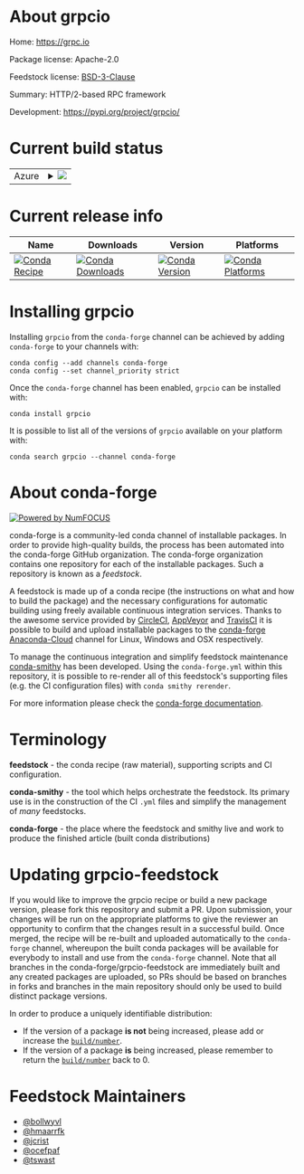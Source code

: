 About grpcio
============

Home: https://grpc.io

Package license: Apache-2.0

Feedstock license: [BSD-3-Clause](https://github.com/conda-forge/grpcio-feedstock/blob/main/LICENSE.txt)

Summary: HTTP/2-based RPC framework

Development: https://pypi.org/project/grpcio/

Current build status
====================


<table>
    
  <tr>
    <td>Azure</td>
    <td>
      <details>
        <summary>
          <a href="https://dev.azure.com/conda-forge/feedstock-builds/_build/latest?definitionId=2974&branchName=main">
            <img src="https://dev.azure.com/conda-forge/feedstock-builds/_apis/build/status/grpcio-feedstock?branchName=main">
          </a>
        </summary>
        <table>
          <thead><tr><th>Variant</th><th>Status</th></tr></thead>
          <tbody><tr>
              <td>linux_64_openssl1.1.1python3.10.____cpythonpython_implcpython</td>
              <td>
                <a href="https://dev.azure.com/conda-forge/feedstock-builds/_build/latest?definitionId=2974&branchName=main">
                  <img src="https://dev.azure.com/conda-forge/feedstock-builds/_apis/build/status/grpcio-feedstock?branchName=main&jobName=linux&configuration=linux_64_openssl1.1.1python3.10.____cpythonpython_implcpython" alt="variant">
                </a>
              </td>
            </tr><tr>
              <td>linux_64_openssl1.1.1python3.7.____cpythonpython_implcpython</td>
              <td>
                <a href="https://dev.azure.com/conda-forge/feedstock-builds/_build/latest?definitionId=2974&branchName=main">
                  <img src="https://dev.azure.com/conda-forge/feedstock-builds/_apis/build/status/grpcio-feedstock?branchName=main&jobName=linux&configuration=linux_64_openssl1.1.1python3.7.____cpythonpython_implcpython" alt="variant">
                </a>
              </td>
            </tr><tr>
              <td>linux_64_openssl1.1.1python3.8.____cpythonpython_implcpython</td>
              <td>
                <a href="https://dev.azure.com/conda-forge/feedstock-builds/_build/latest?definitionId=2974&branchName=main">
                  <img src="https://dev.azure.com/conda-forge/feedstock-builds/_apis/build/status/grpcio-feedstock?branchName=main&jobName=linux&configuration=linux_64_openssl1.1.1python3.8.____cpythonpython_implcpython" alt="variant">
                </a>
              </td>
            </tr><tr>
              <td>linux_64_openssl1.1.1python3.9.____cpythonpython_implcpython</td>
              <td>
                <a href="https://dev.azure.com/conda-forge/feedstock-builds/_build/latest?definitionId=2974&branchName=main">
                  <img src="https://dev.azure.com/conda-forge/feedstock-builds/_apis/build/status/grpcio-feedstock?branchName=main&jobName=linux&configuration=linux_64_openssl1.1.1python3.9.____cpythonpython_implcpython" alt="variant">
                </a>
              </td>
            </tr><tr>
              <td>linux_64_openssl3python3.10.____cpythonpython_implcpython</td>
              <td>
                <a href="https://dev.azure.com/conda-forge/feedstock-builds/_build/latest?definitionId=2974&branchName=main">
                  <img src="https://dev.azure.com/conda-forge/feedstock-builds/_apis/build/status/grpcio-feedstock?branchName=main&jobName=linux&configuration=linux_64_openssl3python3.10.____cpythonpython_implcpython" alt="variant">
                </a>
              </td>
            </tr><tr>
              <td>linux_64_openssl3python3.7.____cpythonpython_implcpython</td>
              <td>
                <a href="https://dev.azure.com/conda-forge/feedstock-builds/_build/latest?definitionId=2974&branchName=main">
                  <img src="https://dev.azure.com/conda-forge/feedstock-builds/_apis/build/status/grpcio-feedstock?branchName=main&jobName=linux&configuration=linux_64_openssl3python3.7.____cpythonpython_implcpython" alt="variant">
                </a>
              </td>
            </tr><tr>
              <td>linux_64_openssl3python3.8.____cpythonpython_implcpython</td>
              <td>
                <a href="https://dev.azure.com/conda-forge/feedstock-builds/_build/latest?definitionId=2974&branchName=main">
                  <img src="https://dev.azure.com/conda-forge/feedstock-builds/_apis/build/status/grpcio-feedstock?branchName=main&jobName=linux&configuration=linux_64_openssl3python3.8.____cpythonpython_implcpython" alt="variant">
                </a>
              </td>
            </tr><tr>
              <td>linux_64_openssl3python3.9.____cpythonpython_implcpython</td>
              <td>
                <a href="https://dev.azure.com/conda-forge/feedstock-builds/_build/latest?definitionId=2974&branchName=main">
                  <img src="https://dev.azure.com/conda-forge/feedstock-builds/_apis/build/status/grpcio-feedstock?branchName=main&jobName=linux&configuration=linux_64_openssl3python3.9.____cpythonpython_implcpython" alt="variant">
                </a>
              </td>
            </tr><tr>
              <td>linux_aarch64_openssl1.1.1python3.10.____cpythonpython_implcpython</td>
              <td>
                <a href="https://dev.azure.com/conda-forge/feedstock-builds/_build/latest?definitionId=2974&branchName=main">
                  <img src="https://dev.azure.com/conda-forge/feedstock-builds/_apis/build/status/grpcio-feedstock?branchName=main&jobName=linux&configuration=linux_aarch64_openssl1.1.1python3.10.____cpythonpython_implcpython" alt="variant">
                </a>
              </td>
            </tr><tr>
              <td>linux_aarch64_openssl1.1.1python3.7.____cpythonpython_implcpython</td>
              <td>
                <a href="https://dev.azure.com/conda-forge/feedstock-builds/_build/latest?definitionId=2974&branchName=main">
                  <img src="https://dev.azure.com/conda-forge/feedstock-builds/_apis/build/status/grpcio-feedstock?branchName=main&jobName=linux&configuration=linux_aarch64_openssl1.1.1python3.7.____cpythonpython_implcpython" alt="variant">
                </a>
              </td>
            </tr><tr>
              <td>linux_aarch64_openssl1.1.1python3.8.____cpythonpython_implcpython</td>
              <td>
                <a href="https://dev.azure.com/conda-forge/feedstock-builds/_build/latest?definitionId=2974&branchName=main">
                  <img src="https://dev.azure.com/conda-forge/feedstock-builds/_apis/build/status/grpcio-feedstock?branchName=main&jobName=linux&configuration=linux_aarch64_openssl1.1.1python3.8.____cpythonpython_implcpython" alt="variant">
                </a>
              </td>
            </tr><tr>
              <td>linux_aarch64_openssl1.1.1python3.9.____cpythonpython_implcpython</td>
              <td>
                <a href="https://dev.azure.com/conda-forge/feedstock-builds/_build/latest?definitionId=2974&branchName=main">
                  <img src="https://dev.azure.com/conda-forge/feedstock-builds/_apis/build/status/grpcio-feedstock?branchName=main&jobName=linux&configuration=linux_aarch64_openssl1.1.1python3.9.____cpythonpython_implcpython" alt="variant">
                </a>
              </td>
            </tr><tr>
              <td>linux_aarch64_openssl3python3.10.____cpythonpython_implcpython</td>
              <td>
                <a href="https://dev.azure.com/conda-forge/feedstock-builds/_build/latest?definitionId=2974&branchName=main">
                  <img src="https://dev.azure.com/conda-forge/feedstock-builds/_apis/build/status/grpcio-feedstock?branchName=main&jobName=linux&configuration=linux_aarch64_openssl3python3.10.____cpythonpython_implcpython" alt="variant">
                </a>
              </td>
            </tr><tr>
              <td>linux_aarch64_openssl3python3.7.____cpythonpython_implcpython</td>
              <td>
                <a href="https://dev.azure.com/conda-forge/feedstock-builds/_build/latest?definitionId=2974&branchName=main">
                  <img src="https://dev.azure.com/conda-forge/feedstock-builds/_apis/build/status/grpcio-feedstock?branchName=main&jobName=linux&configuration=linux_aarch64_openssl3python3.7.____cpythonpython_implcpython" alt="variant">
                </a>
              </td>
            </tr><tr>
              <td>linux_aarch64_openssl3python3.8.____cpythonpython_implcpython</td>
              <td>
                <a href="https://dev.azure.com/conda-forge/feedstock-builds/_build/latest?definitionId=2974&branchName=main">
                  <img src="https://dev.azure.com/conda-forge/feedstock-builds/_apis/build/status/grpcio-feedstock?branchName=main&jobName=linux&configuration=linux_aarch64_openssl3python3.8.____cpythonpython_implcpython" alt="variant">
                </a>
              </td>
            </tr><tr>
              <td>linux_aarch64_openssl3python3.9.____cpythonpython_implcpython</td>
              <td>
                <a href="https://dev.azure.com/conda-forge/feedstock-builds/_build/latest?definitionId=2974&branchName=main">
                  <img src="https://dev.azure.com/conda-forge/feedstock-builds/_apis/build/status/grpcio-feedstock?branchName=main&jobName=linux&configuration=linux_aarch64_openssl3python3.9.____cpythonpython_implcpython" alt="variant">
                </a>
              </td>
            </tr><tr>
              <td>linux_ppc64le_openssl1.1.1python3.10.____cpythonpython_implcpython</td>
              <td>
                <a href="https://dev.azure.com/conda-forge/feedstock-builds/_build/latest?definitionId=2974&branchName=main">
                  <img src="https://dev.azure.com/conda-forge/feedstock-builds/_apis/build/status/grpcio-feedstock?branchName=main&jobName=linux&configuration=linux_ppc64le_openssl1.1.1python3.10.____cpythonpython_implcpython" alt="variant">
                </a>
              </td>
            </tr><tr>
              <td>linux_ppc64le_openssl1.1.1python3.7.____cpythonpython_implcpython</td>
              <td>
                <a href="https://dev.azure.com/conda-forge/feedstock-builds/_build/latest?definitionId=2974&branchName=main">
                  <img src="https://dev.azure.com/conda-forge/feedstock-builds/_apis/build/status/grpcio-feedstock?branchName=main&jobName=linux&configuration=linux_ppc64le_openssl1.1.1python3.7.____cpythonpython_implcpython" alt="variant">
                </a>
              </td>
            </tr><tr>
              <td>linux_ppc64le_openssl1.1.1python3.8.____cpythonpython_implcpython</td>
              <td>
                <a href="https://dev.azure.com/conda-forge/feedstock-builds/_build/latest?definitionId=2974&branchName=main">
                  <img src="https://dev.azure.com/conda-forge/feedstock-builds/_apis/build/status/grpcio-feedstock?branchName=main&jobName=linux&configuration=linux_ppc64le_openssl1.1.1python3.8.____cpythonpython_implcpython" alt="variant">
                </a>
              </td>
            </tr><tr>
              <td>linux_ppc64le_openssl1.1.1python3.9.____cpythonpython_implcpython</td>
              <td>
                <a href="https://dev.azure.com/conda-forge/feedstock-builds/_build/latest?definitionId=2974&branchName=main">
                  <img src="https://dev.azure.com/conda-forge/feedstock-builds/_apis/build/status/grpcio-feedstock?branchName=main&jobName=linux&configuration=linux_ppc64le_openssl1.1.1python3.9.____cpythonpython_implcpython" alt="variant">
                </a>
              </td>
            </tr><tr>
              <td>linux_ppc64le_openssl3python3.10.____cpythonpython_implcpython</td>
              <td>
                <a href="https://dev.azure.com/conda-forge/feedstock-builds/_build/latest?definitionId=2974&branchName=main">
                  <img src="https://dev.azure.com/conda-forge/feedstock-builds/_apis/build/status/grpcio-feedstock?branchName=main&jobName=linux&configuration=linux_ppc64le_openssl3python3.10.____cpythonpython_implcpython" alt="variant">
                </a>
              </td>
            </tr><tr>
              <td>linux_ppc64le_openssl3python3.7.____cpythonpython_implcpython</td>
              <td>
                <a href="https://dev.azure.com/conda-forge/feedstock-builds/_build/latest?definitionId=2974&branchName=main">
                  <img src="https://dev.azure.com/conda-forge/feedstock-builds/_apis/build/status/grpcio-feedstock?branchName=main&jobName=linux&configuration=linux_ppc64le_openssl3python3.7.____cpythonpython_implcpython" alt="variant">
                </a>
              </td>
            </tr><tr>
              <td>linux_ppc64le_openssl3python3.8.____cpythonpython_implcpython</td>
              <td>
                <a href="https://dev.azure.com/conda-forge/feedstock-builds/_build/latest?definitionId=2974&branchName=main">
                  <img src="https://dev.azure.com/conda-forge/feedstock-builds/_apis/build/status/grpcio-feedstock?branchName=main&jobName=linux&configuration=linux_ppc64le_openssl3python3.8.____cpythonpython_implcpython" alt="variant">
                </a>
              </td>
            </tr><tr>
              <td>linux_ppc64le_openssl3python3.9.____cpythonpython_implcpython</td>
              <td>
                <a href="https://dev.azure.com/conda-forge/feedstock-builds/_build/latest?definitionId=2974&branchName=main">
                  <img src="https://dev.azure.com/conda-forge/feedstock-builds/_apis/build/status/grpcio-feedstock?branchName=main&jobName=linux&configuration=linux_ppc64le_openssl3python3.9.____cpythonpython_implcpython" alt="variant">
                </a>
              </td>
            </tr><tr>
              <td>osx_64_openssl1.1.1python3.10.____cpythonpython_implcpython</td>
              <td>
                <a href="https://dev.azure.com/conda-forge/feedstock-builds/_build/latest?definitionId=2974&branchName=main">
                  <img src="https://dev.azure.com/conda-forge/feedstock-builds/_apis/build/status/grpcio-feedstock?branchName=main&jobName=osx&configuration=osx_64_openssl1.1.1python3.10.____cpythonpython_implcpython" alt="variant">
                </a>
              </td>
            </tr><tr>
              <td>osx_64_openssl1.1.1python3.7.____cpythonpython_implcpython</td>
              <td>
                <a href="https://dev.azure.com/conda-forge/feedstock-builds/_build/latest?definitionId=2974&branchName=main">
                  <img src="https://dev.azure.com/conda-forge/feedstock-builds/_apis/build/status/grpcio-feedstock?branchName=main&jobName=osx&configuration=osx_64_openssl1.1.1python3.7.____cpythonpython_implcpython" alt="variant">
                </a>
              </td>
            </tr><tr>
              <td>osx_64_openssl1.1.1python3.8.____cpythonpython_implcpython</td>
              <td>
                <a href="https://dev.azure.com/conda-forge/feedstock-builds/_build/latest?definitionId=2974&branchName=main">
                  <img src="https://dev.azure.com/conda-forge/feedstock-builds/_apis/build/status/grpcio-feedstock?branchName=main&jobName=osx&configuration=osx_64_openssl1.1.1python3.8.____cpythonpython_implcpython" alt="variant">
                </a>
              </td>
            </tr><tr>
              <td>osx_64_openssl1.1.1python3.9.____cpythonpython_implcpython</td>
              <td>
                <a href="https://dev.azure.com/conda-forge/feedstock-builds/_build/latest?definitionId=2974&branchName=main">
                  <img src="https://dev.azure.com/conda-forge/feedstock-builds/_apis/build/status/grpcio-feedstock?branchName=main&jobName=osx&configuration=osx_64_openssl1.1.1python3.9.____cpythonpython_implcpython" alt="variant">
                </a>
              </td>
            </tr><tr>
              <td>osx_64_openssl3python3.10.____cpythonpython_implcpython</td>
              <td>
                <a href="https://dev.azure.com/conda-forge/feedstock-builds/_build/latest?definitionId=2974&branchName=main">
                  <img src="https://dev.azure.com/conda-forge/feedstock-builds/_apis/build/status/grpcio-feedstock?branchName=main&jobName=osx&configuration=osx_64_openssl3python3.10.____cpythonpython_implcpython" alt="variant">
                </a>
              </td>
            </tr><tr>
              <td>osx_64_openssl3python3.7.____cpythonpython_implcpython</td>
              <td>
                <a href="https://dev.azure.com/conda-forge/feedstock-builds/_build/latest?definitionId=2974&branchName=main">
                  <img src="https://dev.azure.com/conda-forge/feedstock-builds/_apis/build/status/grpcio-feedstock?branchName=main&jobName=osx&configuration=osx_64_openssl3python3.7.____cpythonpython_implcpython" alt="variant">
                </a>
              </td>
            </tr><tr>
              <td>osx_64_openssl3python3.8.____cpythonpython_implcpython</td>
              <td>
                <a href="https://dev.azure.com/conda-forge/feedstock-builds/_build/latest?definitionId=2974&branchName=main">
                  <img src="https://dev.azure.com/conda-forge/feedstock-builds/_apis/build/status/grpcio-feedstock?branchName=main&jobName=osx&configuration=osx_64_openssl3python3.8.____cpythonpython_implcpython" alt="variant">
                </a>
              </td>
            </tr><tr>
              <td>osx_64_openssl3python3.9.____cpythonpython_implcpython</td>
              <td>
                <a href="https://dev.azure.com/conda-forge/feedstock-builds/_build/latest?definitionId=2974&branchName=main">
                  <img src="https://dev.azure.com/conda-forge/feedstock-builds/_apis/build/status/grpcio-feedstock?branchName=main&jobName=osx&configuration=osx_64_openssl3python3.9.____cpythonpython_implcpython" alt="variant">
                </a>
              </td>
            </tr><tr>
              <td>osx_arm64_openssl1.1.1python3.10.____cpython</td>
              <td>
                <a href="https://dev.azure.com/conda-forge/feedstock-builds/_build/latest?definitionId=2974&branchName=main">
                  <img src="https://dev.azure.com/conda-forge/feedstock-builds/_apis/build/status/grpcio-feedstock?branchName=main&jobName=osx&configuration=osx_arm64_openssl1.1.1python3.10.____cpython" alt="variant">
                </a>
              </td>
            </tr><tr>
              <td>osx_arm64_openssl1.1.1python3.8.____cpython</td>
              <td>
                <a href="https://dev.azure.com/conda-forge/feedstock-builds/_build/latest?definitionId=2974&branchName=main">
                  <img src="https://dev.azure.com/conda-forge/feedstock-builds/_apis/build/status/grpcio-feedstock?branchName=main&jobName=osx&configuration=osx_arm64_openssl1.1.1python3.8.____cpython" alt="variant">
                </a>
              </td>
            </tr><tr>
              <td>osx_arm64_openssl1.1.1python3.9.____cpython</td>
              <td>
                <a href="https://dev.azure.com/conda-forge/feedstock-builds/_build/latest?definitionId=2974&branchName=main">
                  <img src="https://dev.azure.com/conda-forge/feedstock-builds/_apis/build/status/grpcio-feedstock?branchName=main&jobName=osx&configuration=osx_arm64_openssl1.1.1python3.9.____cpython" alt="variant">
                </a>
              </td>
            </tr><tr>
              <td>osx_arm64_openssl3python3.10.____cpython</td>
              <td>
                <a href="https://dev.azure.com/conda-forge/feedstock-builds/_build/latest?definitionId=2974&branchName=main">
                  <img src="https://dev.azure.com/conda-forge/feedstock-builds/_apis/build/status/grpcio-feedstock?branchName=main&jobName=osx&configuration=osx_arm64_openssl3python3.10.____cpython" alt="variant">
                </a>
              </td>
            </tr><tr>
              <td>osx_arm64_openssl3python3.8.____cpython</td>
              <td>
                <a href="https://dev.azure.com/conda-forge/feedstock-builds/_build/latest?definitionId=2974&branchName=main">
                  <img src="https://dev.azure.com/conda-forge/feedstock-builds/_apis/build/status/grpcio-feedstock?branchName=main&jobName=osx&configuration=osx_arm64_openssl3python3.8.____cpython" alt="variant">
                </a>
              </td>
            </tr><tr>
              <td>osx_arm64_openssl3python3.9.____cpython</td>
              <td>
                <a href="https://dev.azure.com/conda-forge/feedstock-builds/_build/latest?definitionId=2974&branchName=main">
                  <img src="https://dev.azure.com/conda-forge/feedstock-builds/_apis/build/status/grpcio-feedstock?branchName=main&jobName=osx&configuration=osx_arm64_openssl3python3.9.____cpython" alt="variant">
                </a>
              </td>
            </tr><tr>
              <td>win_64_openssl1.1.1python3.10.____cpythonpython_implcpython</td>
              <td>
                <a href="https://dev.azure.com/conda-forge/feedstock-builds/_build/latest?definitionId=2974&branchName=main">
                  <img src="https://dev.azure.com/conda-forge/feedstock-builds/_apis/build/status/grpcio-feedstock?branchName=main&jobName=win&configuration=win_64_openssl1.1.1python3.10.____cpythonpython_implcpython" alt="variant">
                </a>
              </td>
            </tr><tr>
              <td>win_64_openssl1.1.1python3.7.____cpythonpython_implcpython</td>
              <td>
                <a href="https://dev.azure.com/conda-forge/feedstock-builds/_build/latest?definitionId=2974&branchName=main">
                  <img src="https://dev.azure.com/conda-forge/feedstock-builds/_apis/build/status/grpcio-feedstock?branchName=main&jobName=win&configuration=win_64_openssl1.1.1python3.7.____cpythonpython_implcpython" alt="variant">
                </a>
              </td>
            </tr><tr>
              <td>win_64_openssl1.1.1python3.8.____cpythonpython_implcpython</td>
              <td>
                <a href="https://dev.azure.com/conda-forge/feedstock-builds/_build/latest?definitionId=2974&branchName=main">
                  <img src="https://dev.azure.com/conda-forge/feedstock-builds/_apis/build/status/grpcio-feedstock?branchName=main&jobName=win&configuration=win_64_openssl1.1.1python3.8.____cpythonpython_implcpython" alt="variant">
                </a>
              </td>
            </tr><tr>
              <td>win_64_openssl1.1.1python3.9.____cpythonpython_implcpython</td>
              <td>
                <a href="https://dev.azure.com/conda-forge/feedstock-builds/_build/latest?definitionId=2974&branchName=main">
                  <img src="https://dev.azure.com/conda-forge/feedstock-builds/_apis/build/status/grpcio-feedstock?branchName=main&jobName=win&configuration=win_64_openssl1.1.1python3.9.____cpythonpython_implcpython" alt="variant">
                </a>
              </td>
            </tr><tr>
              <td>win_64_openssl3python3.10.____cpythonpython_implcpython</td>
              <td>
                <a href="https://dev.azure.com/conda-forge/feedstock-builds/_build/latest?definitionId=2974&branchName=main">
                  <img src="https://dev.azure.com/conda-forge/feedstock-builds/_apis/build/status/grpcio-feedstock?branchName=main&jobName=win&configuration=win_64_openssl3python3.10.____cpythonpython_implcpython" alt="variant">
                </a>
              </td>
            </tr><tr>
              <td>win_64_openssl3python3.7.____cpythonpython_implcpython</td>
              <td>
                <a href="https://dev.azure.com/conda-forge/feedstock-builds/_build/latest?definitionId=2974&branchName=main">
                  <img src="https://dev.azure.com/conda-forge/feedstock-builds/_apis/build/status/grpcio-feedstock?branchName=main&jobName=win&configuration=win_64_openssl3python3.7.____cpythonpython_implcpython" alt="variant">
                </a>
              </td>
            </tr><tr>
              <td>win_64_openssl3python3.8.____cpythonpython_implcpython</td>
              <td>
                <a href="https://dev.azure.com/conda-forge/feedstock-builds/_build/latest?definitionId=2974&branchName=main">
                  <img src="https://dev.azure.com/conda-forge/feedstock-builds/_apis/build/status/grpcio-feedstock?branchName=main&jobName=win&configuration=win_64_openssl3python3.8.____cpythonpython_implcpython" alt="variant">
                </a>
              </td>
            </tr><tr>
              <td>win_64_openssl3python3.9.____cpythonpython_implcpython</td>
              <td>
                <a href="https://dev.azure.com/conda-forge/feedstock-builds/_build/latest?definitionId=2974&branchName=main">
                  <img src="https://dev.azure.com/conda-forge/feedstock-builds/_apis/build/status/grpcio-feedstock?branchName=main&jobName=win&configuration=win_64_openssl3python3.9.____cpythonpython_implcpython" alt="variant">
                </a>
              </td>
            </tr>
          </tbody>
        </table>
      </details>
    </td>
  </tr>
</table>

Current release info
====================

| Name | Downloads | Version | Platforms |
| --- | --- | --- | --- |
| [![Conda Recipe](https://img.shields.io/badge/recipe-grpcio-green.svg)](https://anaconda.org/conda-forge/grpcio) | [![Conda Downloads](https://img.shields.io/conda/dn/conda-forge/grpcio.svg)](https://anaconda.org/conda-forge/grpcio) | [![Conda Version](https://img.shields.io/conda/vn/conda-forge/grpcio.svg)](https://anaconda.org/conda-forge/grpcio) | [![Conda Platforms](https://img.shields.io/conda/pn/conda-forge/grpcio.svg)](https://anaconda.org/conda-forge/grpcio) |

Installing grpcio
=================

Installing `grpcio` from the `conda-forge` channel can be achieved by adding `conda-forge` to your channels with:

```
conda config --add channels conda-forge
conda config --set channel_priority strict
```

Once the `conda-forge` channel has been enabled, `grpcio` can be installed with:

```
conda install grpcio
```

It is possible to list all of the versions of `grpcio` available on your platform with:

```
conda search grpcio --channel conda-forge
```


About conda-forge
=================

[![Powered by
NumFOCUS](https://img.shields.io/badge/powered%20by-NumFOCUS-orange.svg?style=flat&colorA=E1523D&colorB=007D8A)](https://numfocus.org)

conda-forge is a community-led conda channel of installable packages.
In order to provide high-quality builds, the process has been automated into the
conda-forge GitHub organization. The conda-forge organization contains one repository
for each of the installable packages. Such a repository is known as a *feedstock*.

A feedstock is made up of a conda recipe (the instructions on what and how to build
the package) and the necessary configurations for automatic building using freely
available continuous integration services. Thanks to the awesome service provided by
[CircleCI](https://circleci.com/), [AppVeyor](https://www.appveyor.com/)
and [TravisCI](https://travis-ci.com/) it is possible to build and upload installable
packages to the [conda-forge](https://anaconda.org/conda-forge)
[Anaconda-Cloud](https://anaconda.org/) channel for Linux, Windows and OSX respectively.

To manage the continuous integration and simplify feedstock maintenance
[conda-smithy](https://github.com/conda-forge/conda-smithy) has been developed.
Using the ``conda-forge.yml`` within this repository, it is possible to re-render all of
this feedstock's supporting files (e.g. the CI configuration files) with ``conda smithy rerender``.

For more information please check the [conda-forge documentation](https://conda-forge.org/docs/).

Terminology
===========

**feedstock** - the conda recipe (raw material), supporting scripts and CI configuration.

**conda-smithy** - the tool which helps orchestrate the feedstock.
                   Its primary use is in the construction of the CI ``.yml`` files
                   and simplify the management of *many* feedstocks.

**conda-forge** - the place where the feedstock and smithy live and work to
                  produce the finished article (built conda distributions)


Updating grpcio-feedstock
=========================

If you would like to improve the grpcio recipe or build a new
package version, please fork this repository and submit a PR. Upon submission,
your changes will be run on the appropriate platforms to give the reviewer an
opportunity to confirm that the changes result in a successful build. Once
merged, the recipe will be re-built and uploaded automatically to the
`conda-forge` channel, whereupon the built conda packages will be available for
everybody to install and use from the `conda-forge` channel.
Note that all branches in the conda-forge/grpcio-feedstock are
immediately built and any created packages are uploaded, so PRs should be based
on branches in forks and branches in the main repository should only be used to
build distinct package versions.

In order to produce a uniquely identifiable distribution:
 * If the version of a package **is not** being increased, please add or increase
   the [``build/number``](https://docs.conda.io/projects/conda-build/en/latest/resources/define-metadata.html#build-number-and-string).
 * If the version of a package **is** being increased, please remember to return
   the [``build/number``](https://docs.conda.io/projects/conda-build/en/latest/resources/define-metadata.html#build-number-and-string)
   back to 0.

Feedstock Maintainers
=====================

* [@bollwyvl](https://github.com/bollwyvl/)
* [@hmaarrfk](https://github.com/hmaarrfk/)
* [@jcrist](https://github.com/jcrist/)
* [@ocefpaf](https://github.com/ocefpaf/)
* [@tswast](https://github.com/tswast/)

